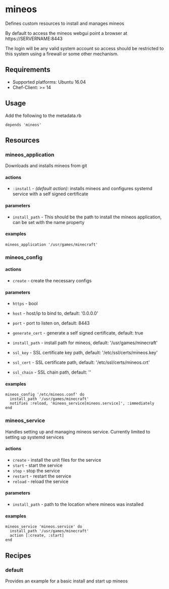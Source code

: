 # mineos

Defines custom resources to install and manages mineos

By default to access the mineos webgui point a browser at https://SERVERNAME:8443

The login will be any valid system account so access should be restricted to this system using a firewall or some other mechanism.

## Requirements

* Supported platforms: Ubuntu 16.04
* Chef-Client: >= 14

## Usage

Add the following to the metadata.rb

```
depends 'mineos'
```

## Resources

### mineos_application

Downloads and installs mineos from git

#### actions

* `:install` - _(default action)_: installs mineos and configures systemd service with a self signed certificate

#### parameters

* `install_path` - This should be the path to install the mineos application, can be set with the name property

#### examples

```
mineos_application '/usr/games/minecraft'
```

### mineos_config

#### actions

* `create` - create the necessary configs

#### parameters

* `https` - bool
* `host` - host/ip to bind to, default: '0.0.0.0'
* `port` - port to listen on, default: 8443

* `generate_cert` - generate a self signed certificate, default: true
* `install_path` - install path for mineos, default: '/usr/games/minecraft'
* `ssl_key` - SSL certificate key path, default: '/etc/ssl/certs/mineos.key'
* `ssl_cert` - SSL certificate path, default: '/etc/ssl/certs/mineos.crt'
* `ssl_chain` - SSL chain path, default: ''

#### examples

```
mineos_config '/etc/mineos.conf' do
  install_path '/usr/games/minecraft'
  notifies :reload, 'mineos_service[mineos.service]', :immediately
end
```

### mineos_service

Handles setting up and managing mineos service.  Currently limited to setting up systemd services

#### actions

* `create` - install the unit files for the service
* `start` - start the service
* `stop` - stop the service
* `restart` - restart the service
* `reload` - reload the service

#### parameters

* `install_path` - path to the location where mineos was installed

#### examples

```
mineos_service 'mineos.service' do
  install_path '/usr/games/minecraft'
  action [:create, :start]
end
```

## Recipes

### default

Provides an example for a basic install and start up mineos
